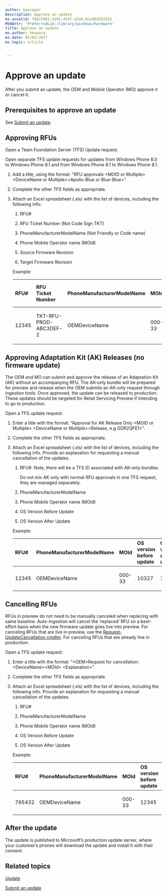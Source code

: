 ```yaml
---
author: kpacquer
Description: Approve an update
ms.assetid: 766c5961-4291-4547-a3a4-8ce98d3525e5
MSHAttr: 'PreferredLib:/library/windows/hardware'
title: Approve an update
ms.author: kenpacq
ms.date: 05/02/2017
ms.topic: article


---
```


# Approve an update


After you submit an update, the OEM and Mobile Operator (MO) approve it or cancel it.

## <span id="Prerequisites_to_approve_an_update"></span><span id="prerequisites_to_approve_an_update"></span><span id="PREREQUISITES_TO_APPROVE_AN_UPDATE"></span>Prerequisites to approve an update


See [Submit an update](submit-an-update.md).

## <span id="Approving_RFUs"></span><span id="approving_rfus"></span><span id="APPROVING_RFUS"></span>Approving RFUs


Open a Team Foundation Server (TFS) Update request.

Open separate TFS update requests for updates from Windows Phone 8.0 to Windows Phone 8.1 and from Windows Phone 8.1 to Windows Phone 8.1.

1.  Add a title, using the format: “RFU approvals &lt;MOID or Multiple&gt; &lt;DeviceName or Multiple&gt;&lt;Apollo-Blue or Blue-Blue&gt;”.

2.  Complete the other TFS fields as appropriate.

3.  Attach an Excel spreadsheet (.xls) with the list of devices, including the following info:

    1.  RFU\#

    2.  RFU Ticket Number (Not Code Sign TKT)

    3.  PhoneManufacturerModelName (Not Friendly or Code name)

    4.  Phone Mobile Operator name (MOId)

    5.  Source Firmware Revision

    6.  Target Firmware Revision

    Example:

    <table>
    <colgroup>
    <col width="12%" />
    <col width="12%" />
    <col width="12%" />
    <col width="12%" />
    <col width="12%" />
    <col width="12%" />
    <col width="12%" />
    <col width="12%" />
    </colgroup>
    <thead>
    <tr class="header">
    <th align="left">RFU#</th>
    <th align="left">RFU Ticket Number</th>
    <th align="left">PhoneManufacturerModelName</th>
    <th align="left">MOId</th>
    <th align="left">Source FW</th>
    <th align="left">Target FW</th>
    <th align="left">OS version before update</th>
    <th align="left">OS version after update</th>
    </tr>
    </thead>
    <tbody>
    <tr class="odd">
    <td align="left"><p>12345</p></td>
    <td align="left"><p>TKT-RFU-PROD-ABC3DEF-2</p></td>
    <td align="left"><p>OEMDeviceName</p></td>
    <td align="left"><p>000-33</p></td>
    <td align="left"><p>1.2.3.4</p></td>
    <td align="left"><p>1.2.3.5</p></td>
    <td align="left"><p>10521</p></td>
    <td align="left"><p>12397</p></td>
    </tr>
    </tbody>
    </table>

     

## <span id="Approving_Adaptation_Kit__AK__Releases__no_firmware_update_"></span><span id="approving_adaptation_kit__ak__releases__no_firmware_update_"></span><span id="APPROVING_ADAPTATION_KIT__AK__RELEASES__NO_FIRMWARE_UPDATE_"></span>Approving Adaptation Kit (AK) Releases (no firmware update)


The OEM and MO can submit and approve the release of an Adaptation Kit (AK) without an accompanying RFU. The AK-only bundle will be prepared for preview and release when the OEM submits an AK-only request through ingestion tools. Once approved, the update can be released to production. These updates should be targeted for Retail Servicing Preview if intending to go to production.

Open a TFS update request:

1.  Enter a title with the format: “Approval for AK Release Only &lt;MOID or Multiple&gt; &lt;DeviceName or Multiple&gt;&lt;Release, e.g GDR2QFE1&gt;”.

2.  Complete the other TFS fields as appropriate.

3.  Attach an Excel spreadsheet (.xls) with the list of devices, including the following info. Provide an explanation for requesting a manual cancellation of the updates.

    1.  RFU\#. Note, there will be a TFS ID associated with AK-only bundles.

        Do not mix AK only with normal RFU approvals in one TFS request, they are managed separately.

    2.  PhoneManufacturerModelName

    3.  Phone Mobile Operator name (MOId)

    4.  OS Version Before Update

    5.  OS Version After Update

    Example:

    <table>
    <colgroup>
    <col width="20%" />
    <col width="20%" />
    <col width="20%" />
    <col width="20%" />
    <col width="20%" />
    </colgroup>
    <thead>
    <tr class="header">
    <th align="left">RFU#</th>
    <th align="left">PhoneManufacturerModelName</th>
    <th align="left">MOId</th>
    <th align="left">OS version before update</th>
    <th align="left">OS version after update</th>
    </tr>
    </thead>
    <tbody>
    <tr class="odd">
    <td align="left"><p>12345</p></td>
    <td align="left"><p>OEMDeviceName</p></td>
    <td align="left"><p>000-33</p></td>
    <td align="left"><p>10327</p></td>
    <td align="left"><p>10501</p></td>
    </tr>
    </tbody>
    </table>

     

## <span id="Cancelling_RFUs"></span><span id="cancelling_rfus"></span><span id="CANCELLING_RFUS"></span>Cancelling RFUs


RFUs in preview do not need to be manually canceled when replacing with same baseline. Auto-ingestion will cancel the ‘replaced’ RFU on a best-effort basis when the new firmware update goes live into preview. For canceling RFUs that are live in preview, use the [Request-UpdateCancellation cmdlet](request-updatecancellation.md). For canceling RFUs that are already live in production:

Open a TFS update request:

1.  Enter a title with the format: “&lt;OEM&gt;Request for cancellation: &lt;DeviceName&gt;&lt;MOId&gt; &lt;Explanation&gt;”.

2.  Complete the other TFS fields as appropriate.

3.  Attach an Excel spreadsheet (.xls) with the list of devices, including the following info. Provide an explanation for requesting a manual cancellation of the updates.

    1.  RFU\#

    2.  PhoneManufacturerModelName

    3.  Phone Mobile Operator name (MOId)

    4.  OS Version Before Update

    5.  OS Version After Update

    Example:

    <table>
    <colgroup>
    <col width="20%" />
    <col width="20%" />
    <col width="20%" />
    <col width="20%" />
    <col width="20%" />
    </colgroup>
    <thead>
    <tr class="header">
    <th align="left">RFU#</th>
    <th align="left">PhoneManufacturerModelName</th>
    <th align="left">MOId</th>
    <th align="left">OS version before update</th>
    <th align="left">OS version after update</th>
    </tr>
    </thead>
    <tbody>
    <tr class="odd">
    <td align="left"><p>765432</p></td>
    <td align="left"><p>OEMDeviceName</p></td>
    <td align="left"><p>000-33</p></td>
    <td align="left"><p>12345</p></td>
    <td align="left"><p>12346</p></td>
    </tr>
    </tbody>
    </table>

     

## <span id="After_the_update"></span><span id="after_the_update"></span><span id="AFTER_THE_UPDATE"></span>After the update


The update is published to Microsoft’s production update server, where your customer’s phones will download the update and install it with their consent.

## <span id="related_topics"></span>Related topics


[Update](index.md)

[Submit an update](submit-an-update.md)

 

 
